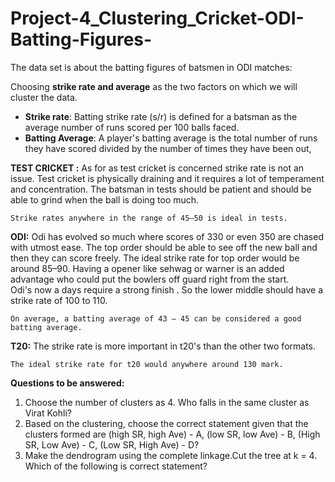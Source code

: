 # Project-4_Clustering_Cricket-ODI-Batting-Figures-
The data set is about the batting figures of batsmen in ODI matches:  

Choosing **strike rate and average** as the two factors on which we will cluster the data.  

+ **Strike rate**: Batting strike rate (s/r) is defined for a batsman as the average number of runs scored per 100 balls faced.  
+ **Batting Average**: A player's batting average is the total number of runs they have scored divided by the number of times they have been out,  

**TEST CRICKET :**  As for as test cricket is concerned strike rate is not an issue. Test cricket is physically draining and it requires a lot of temperament and concentration. The batsman in tests should be patient and should be able to grind when the ball is doing too much.       
    
    Strike rates anywhere in the range of 45–50 is ideal in tests.  

**ODI:**  Odi has evolved so much where scores of 330 or even 350 are chased with utmost ease. The top order should be able to see off the new ball and then they can score freely. The ideal strike rate for top order would be around 85–90. Having a opener like sehwag or warner is an added advantage who could put the bowlers off guard right from the start.     
    Odi's now a days require a strong finish . So the lower middle should have a strike rate of 100 to 110.
    
    On average, a batting average of 43 – 45 can be considered a good batting average.   

**T20:**  The strike rate is more important in t20's than the other two formats.       
    
    The ideal strike rate for t20 would anywhere around 130 mark.  
    
**Questions to be answered:**   

1. Choose the number of clusters as 4. Who falls in the same cluster as Virat Kohli?  
2. Based on the clustering, choose the correct statement given that the clusters formed are (high SR, high Ave) - A, (low SR, low Ave) - B, (High SR, Low Ave) - C, (Low SR, High Ave) - D?  
3. Make the dendrogram using the complete linkage.Cut the tree at k = 4. Which of the following is correct statement?
